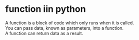 # function iin python
A function is a block of code which only runs when it is called.
<br>
You can pass data, known as parameters, into a function.
<br>
A function can return data as a result.
